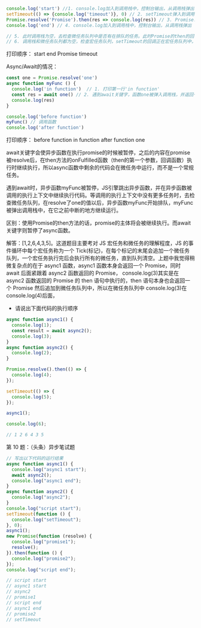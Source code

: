 

```javascript
console.log('start') //1. console.log加入到调用栈中，控制台输出，从调用栈弹出
setTimeout(() => {console.log('timeout')}, 0) // 2. setTimeout弹入到调用栈中，它的回调函数被添加到Web API，直到计时器完成计时。即使时间为0，在它被添加到宏任务队列之后，回调还是会被首先推入Web API
Promise.resolve('Promise').then(res => console.log(res)) // 3. Promise.resolve被添加到调用栈，在resolve之后，它的then中的回调函数被添加到微任务队列
console.log('end') // 4. console.log加入到调用栈中，控制台输出，从调用栈弹出

// 5. 此时调用栈为空，去检查微任务队列中是否有在排队的任务。此时Promise的then的回调正在微任务队列中，弹入调用栈，控制台输出，从调用栈弹出
// 6. 调用栈和微任务队列都为空，检查宏任务队列，setTimeout的回调正在宏任务队列中，被弹入调用栈，回调函数返回console.log，控制台输出，从调用栈弹出
```
打印顺序：
start
end
Promise
timeout

Async/Await的情况：
```javascript
const one = Promise.resolve('one')
async function myFunc () {
  console.log('in function')  // 1. 打印第一行'in function'
  const res = await one() // 2. 遇到await关键字，函数one被弹入调用栈，并返回一个resolved的promise。
  console.log(res)
}

console.log('before function')
myFunc() // 调用函数
console.log('after function')
```
打印顺序：
before function
in function
after function
one

await关键字会使异步函数在执行promise的时候被暂停，之后的内容在promise被resolve后，在then方法的onFulfilled函数（then的第一个参数，回调函数）执行时继续执行，所以async函数中剩余的代码会在微任务中运行，而不是一个常规任务。

遇到await时，异步函数myFunc被暂停，JS引擎跳出异步函数，并在异步函数被调用的执行上下文中继续执行代码。等调用的执行上下文中没有更多任务时，去检查微任务队列，在resolve了one的值以后，异步函数myFunc开始排队，myFunc被弹出调用栈中，在它之前中断的地方继续运行。

区别：使用Promise的then方法的话，promise的主体将会被继续执行。而await关键字则暂停了async函数。

解答：[1,2,6,4,3,5]。这道题目主要考对 JS 宏任务和微任务的理解程度，JS 的事件循环中每个宏任务称为一个 Tick(标记)，在每个标记的末尾会追加一个微任务队列，一个宏任务执行完后会执行所有的微任务，直到队列清空。上题中我觉得稍微复杂点的在于 async1 函数，async1 函数本身会返回一个 Promise，同时 await 后面紧跟着 async2 函数返回的 Promise， console.log(3)其实是在 async2 函数返回的 Promise 的 then 语句中执行的，then 语句本身也会返回一个 Promise 然后追加到微任务队列中，所以在微任务队列中 console.log(3)在 console.log(4)后面，


- 请说出下面代码的执行顺序

```javascript
async function async1() {
  console.log(1);
  const result = await async2();
  console.log(3);
}
async function async2() {
  console.log(2);
}

Promise.resolve().then(() => {
  console.log(4);
});

setTimeout(() => {
  console.log(5);
});

async1();

console.log(6);

// 1 2 6 4 3 5
```
第 10 题：（头条）异步笔试题

```javascript
// 写出以下代码的运行结果
async function async1() {
  console.log("async1 start");
  await async2();
  console.log("async1 end");
}
async function async2() {
  console.log("async2");
}
console.log("script start");
setTimeout(function () {
  console.log("setTimeout");
}, 0);
async1();
new Promise(function (resolve) {
  console.log("promise1");
  resolve();
}).then(function () {
  console.log("promise2");
});
console.log("script end");

// script start
// async1 start
// async2
// promise1
// script end
// async1 end
// promise2
// setTimeout
```
